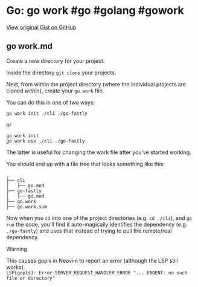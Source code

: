 # Go: go work #go #golang #gowork

[View original Gist on GitHub](https://gist.github.com/Integralist/cf0bc36e17d8c28b04c6e7c5d5566e10)

## go work.md

Create a new directory for your project.

Inside the directory `git clone` your projects.

Next, from within the project directory (where the individual projects are cloned _within_), create your `go.work` file.

You can do this in one of two ways:

```shell
go work init ./cli ./go-fastly
```

or

```shell
go work init 
go work use ./cli ./go-fastly
```

The latter is useful for changing the work file after you've started working.

You should end up with a file tree that looks something like this:

```
.
├── cli
│   ├── go.mod
├── go-fastly
│   ├── go.mod
├── go.work
├── go.work.sum
```

Now when you `cd` into one of the project directories (e.g. `cd ./cli`), and `go run` the code, you'll find it auto-magically identifies the dependency (e.g. `./go-fastly`) and uses that instead of trying to pull the remote/real dependency.

> [!WARNING]
> This causes gopls in Neovim to report an error (although the LSP still works).\
> `LSP[gopls]: Error SERVER_REQUEST_HANDLER_ERROR "... ENOENT: no such file or directory"`

